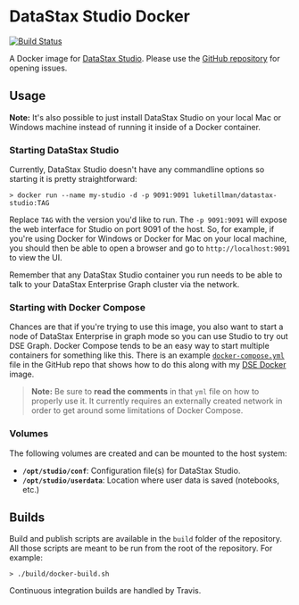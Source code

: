 # DataStax Studio Docker

[![Build Status](https://travis-ci.org/LukeTillman/ds-studio-docker.svg?branch=master)](https://travis-ci.org/LukeTillman/ds-studio-docker)

A Docker image for [DataStax Studio][datastax-studio]. Please use the [GitHub repository][github-repo]
for opening issues.

## Usage

**Note:** It's also possible to just install DataStax Studio on your local Mac or Windows 
machine instead of running it inside of a Docker container.

### Starting DataStax Studio

Currently, DataStax Studio doesn't have any commandline options so starting it is pretty
straightforward:

```console
> docker run --name my-studio -d -p 9091:9091 luketillman/datastax-studio:TAG
```

Replace `TAG` with the version you'd like to run. The `-p 9091:9091` will expose the web 
interface for Studio on port 9091 of the host. So, for example, if you're using Docker for 
Windows or Docker for Mac on your local machine, you should then be able to open a browser and 
go to `http://localhost:9091` to view the UI.

Remember that any DataStax Studio container you run needs to be able to talk to your DataStax 
Enterprise Graph cluster via the network.

### Starting with Docker Compose

Chances are that if you're trying to use this image, you also want to start a node of DataStax 
Enterprise in graph mode so you can use Studio to try out DSE Graph. Docker Compose tends to be
an easy way to start multiple containers for something like this. There is an example 
[`docker-compose.yml`][docker-compose] file in the GitHub repo that shows how to do this along 
with my [DSE Docker][dse-docker] image.

> **Note:** Be sure to **read the comments** in that `yml` file on how to properly use it. It 
> currently requires an externally created network in order to get around some limitations of 
> Docker Compose.

### Volumes

The following volumes are created and can be mounted to the host system:

- **`/opt/studio/conf`**: Configuration file(s) for DataStax Studio.
- **`/opt/studio/userdata`**: Location where user data is saved (notebooks, etc.)

## Builds

Build and publish scripts are available in the `build` folder of the repository. All those 
scripts are meant to be run from the root of the repository. For example:

```console
> ./build/docker-build.sh
```

Continuous integration builds are handled by Travis.

[datastax-studio]: http://www.datastax.com/products/datastax-devcenter-and-development-tools
[github-repo]: https://github.com/LukeTillman/ds-studio-docker
[docker-hub]: https://hub.docker.com/r/luketillman/datastax-studio/
[docker-compose]: https://github.com/LukeTillman/ds-studio-docker/blob/master/examples/docker-compose.yml
[dse-docker]: https://hub.docker.com/r/luketillman/datastax-enterprise/